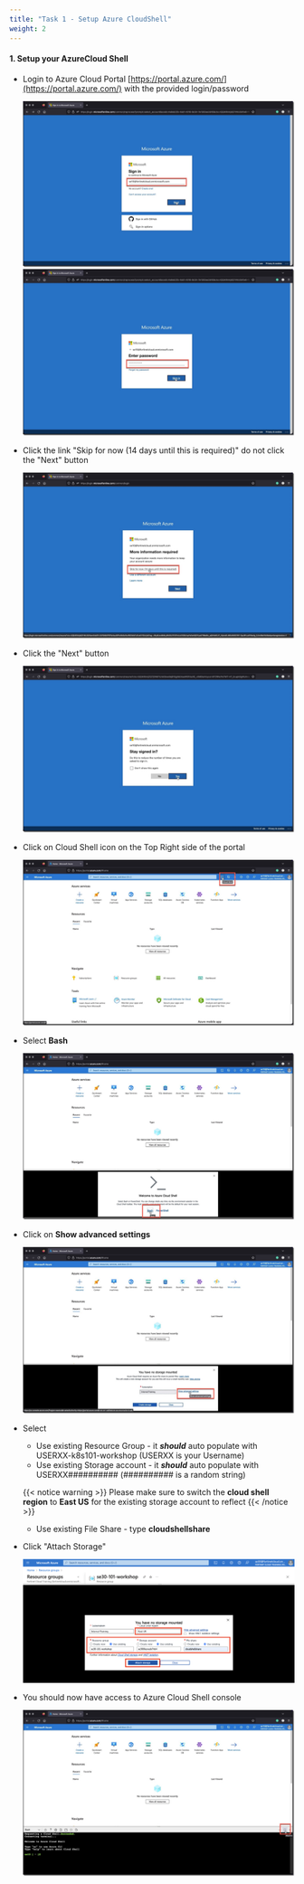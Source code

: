 ```yaml
---
title: "Task 1 - Setup Azure CloudShell"
weight: 2
---
```




#### 1. **Setup your AzureCloud Shell**

* Login to Azure Cloud Portal [https://portal.azure.com/](https://portal.azure.com/) with the provided login/password

    ![cloudshell1](../../images/cloudshell-01.jpg)
    ![cloudshell2](../../images/cloudshell-02.jpg)

* Click the link "Skip for now (14 days until this is required)" do not click the "Next" button

    ![cloudshell3](../../images/cloudshell-03.jpg)

* Click the "Next" button

    ![cloudshell4](../../images/cloudshell-04.jpg)

* Click on Cloud Shell icon on the Top Right side of the portal

    ![cloudshell5](../../images/cloudshell-05.jpg)

* Select **Bash**

    ![cloudshell6](../../images/cloudshell-06.jpg)

* Click on **Show advanced settings**

    ![cloudshell7](../../images/cloudshell-07.jpg)
* Select
  * Use existing Resource Group  - it ***should*** auto populate with USERXX-k8s101-workshop (USERXX is your Username)
  * Use existing Storage account - it ***should*** auto populate with USERXX########## (########## is a random string) 

  {{< notice warning >}} Please make sure to switch the **cloud shell region** to **East US** for the existing storage account to reflect
  {{< /notice >}}  

  * Use existing File Share  - type **cloudshellshare** 

* Click "Attach Storage"

    ![cloudshell8](../../images/cloudshell-08.png)

* You should now have access to Azure Cloud Shell console

    ![cloudshell9](../../images/cloudshell-09.jpg)
